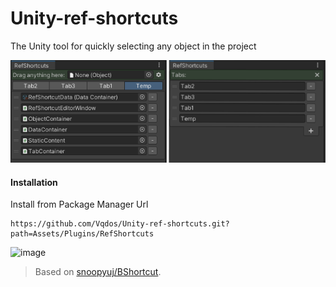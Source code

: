 # Unity-ref-shortcuts
The Unity tool for quickly selecting any object in the project

![image](https://github.com/Vqdos/Unity-ref-shortcuts/blob/main/Screens/Screen_0.png)

#### Installation
Install from Package Manager Url 
```
https://github.com/Vqdos/Unity-ref-shortcuts.git?path=Assets/Plugins/RefShortcuts
```


![image](https://user-images.githubusercontent.com/1497430/181345613-b81a77c6-c449-4b19-ab1e-88b1ef06f6fc.png)

> Based on [snoopyuj/BShortcut](https://github.com/snoopyuj/BShortcut).
